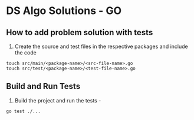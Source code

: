 # DS Algo Solutions - GO

## How to add problem solution with tests
1) Create the source and test files in the respective packages and include the code
```
touch src/main/<package-name>/<src-file-name>.go
touch src/test/<package-name>/<test-file-name>.go
```

## Build and Run Tests
1) Build the project and run the tests -
```
go test ./...
```
